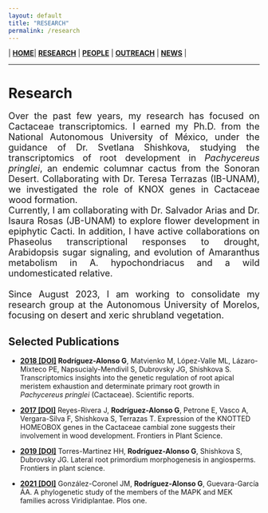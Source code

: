 ```yaml
---
layout: default
title: "RESEARCH"
permalink: /research
---
```


| [**HOME**](./index.html)| [**RESEARCH**](./research.html)       | [**PEOPLE**](./members.html)          |  [**OUTREACH**](./outreach.html) |  [**NEWS**](./news.html) |

* * *
# Research

<div style="text-align: justify"><p style="font-size: 18px">
Over the past few years, my research has focused on Cactaceae transcriptomics. I earned my Ph.D. from the National Autonomous University of México, under the guidance of Dr. Svetlana Shishkova, studying the transcriptomics of root development in <i>Pachycereus pringlei</i>, an endemic columnar cactus from the Sonoran Desert. Collaborating with Dr. Teresa Terrazas (IB-UNAM), we investigated the role of KNOX genes in Cactaceae wood formation. 
  <br>
  Currently, I am collaborating with Dr. Salvador Arias and Dr. Isaura Rosas (JB-UNAM) to explore flower development in epiphytic Cacti. In addition, I have active collaborations on Phaseolus transcriptional responses to drought, Arabidopsis sugar signaling, and evolution of Amaranthus metabolism in A. hypochondriacus and a wild undomesticated relative. <br> <br> Since August 2023, I am working to consolidate my research group at the Autonomous University of Morelos, focusing on desert and xeric shrubland vegetation.
<br>
</p></div>

## Selected Publications

* [**2018 [DOI]**](https://www.nature.com/articles/s41598-018-26897-1) **Rodríguez-Alonso G**, Matvienko M, López-Valle ML, Lázaro-Mixteco PE, Napsucialy-Mendivil S, Dubrovsky JG, Shishkova S. Transcriptomics insights into the genetic regulation of root apical meristem exhaustion and determinate primary root growth in _Pachycereus pringlei_ (Cactaceae). Scientific reports.

* [**2017 [DOI]**](https://www.frontiersin.org/articles/10.3389/fpls.2017.00218/full) Reyes-Rivera J, **Rodríguez-Alonso G**, Petrone E, Vasco A, Vergara-Silva F, Shishkova S, Terrazas T. Expression of the KNOTTED HOMEOBOX genes in the Cactaceae cambial zone suggests their involvement in wood development. Frontiers in Plant Science.

* [**2019 [DOI]**](https://www.frontiersin.org/articles/10.3389/fpls.2019.00206/full) Torres-Martinez HH, **Rodríguez-Alonso G**, Shishkova S, Dubrovsky JG. Lateral root primordium morphogenesis in angiosperms. Frontiers in plant science.

* [**2021 [DOI]**](https://journals.plos.org/plosone/article?id=10.1371/journal.pone.0250584) González-Coronel JM, **Rodríguez-Alonso G**, Guevara-García ÁA. A phylogenetic study of the members of the MAPK and MEK families across Viridiplantae. Plos one.
